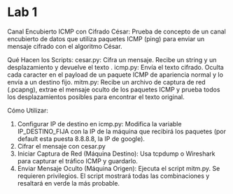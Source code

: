 # Lab 1
Canal Encubierto ICMP con Cifrado César:
Prueba de concepto de un canal encubierto de datos que utiliza paquetes ICMP (ping) para enviar un mensaje cifrado con el algoritmo César.

Qué Hacen los Scripts:
cesar.py: Cifra un mensaje. Recibe un string y un desplazamiento y devuelve el texto .
icmp.py: Envía el texto cifrado. Oculta cada caracter en el payload de un paquete ICMP de apariencia normal y lo envía a un destino fijo.
mitm.py: Recibe un archivo de captura de red (.pcapng), extrae el mensaje oculto de los paquetes ICMP y prueba todos los desplazamientos posibles para encontrar el texto original.

Cómo Utilizar:
1. Configurar IP de destino en icmp.py: Modifica la variable IP_DESTINO_FIJA con la IP de la máquina que recibirá los paquetes (por default esta puesta 8.8.8.8, la IP de google).
2. Cifrar el mensaje con cesar.py
3. Iniciar Captura de Red (Máquina Destino): Usa tcpdump o Wireshark para capturar el tráfico ICMP y guardarlo.
4. Enviar Mensaje Oculto (Máquina Origen): Ejecuta el script mitm.py. Se requieren privilegios. El script mostrará todas las combinaciones y resaltará en verde la más probable.
  
